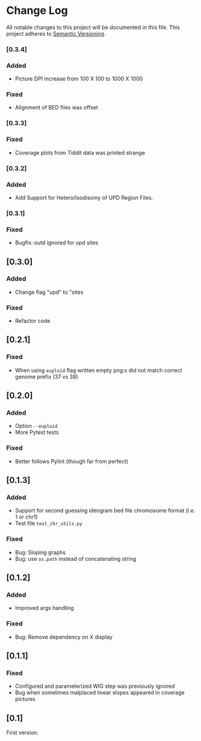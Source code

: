 # Change Log
All notable changes to this project will be documented in this file.
This project adheres to [Semantic Versioning](http://semver.org/).

### [0.3.4]
### Added
- Picture DPI increase from 100 X 100 to 1000 X 1000
### Fixed
- Alignment of BED files was offset 

### [0.3.3]
### Fixed
- Coverage plots from Tiddit data was printed strange

### [0.3.2]
### Added
- Add Support for Hetero/Isodisomy of UPD Region Files.

### [0.3.1]
### Fixed
- Bugfix: outd ignored for upd sites 

## [0.3.0]
### Added
- Change flag "upd" to "sites
### Fixed
- Refactor code

## [0.2.1]
### Fixed
- When using `euploid` flag written empty png:s did not match correct genome prefix (37 vs 38)

## [0.2.0]
### Added
- Option `--euploid`
- More Pytest tests

### Fixed
- Better follows Pylint (though far from perfect)


## [0.1.3]
### Added
- Support for second guessing ideogram bed file chromosome format (i.e. 1 or chr1)
- Test file `test_chr_utils.py`

### Fixed
- Bug: Sloping graphs
- Bug: use `os.path` instead of concatenating string

## [0.1.2]

### Added
- Improved args handling

### Fixed
- Bug: Remove dependency on X display



## [0.1.1]
### Fixed
- Configured and parameterized WIG step was previously ignored
- Bug when sometimes malplaced linear slopes appeared in coverage pictures
	
## [0.1]
First version.
